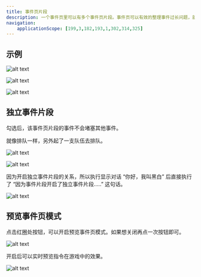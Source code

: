 ```yaml
---
title: 事件页片段
description: 一个事件页里可以有多个事件页片段。事件页可以有效的整理事件过长问题，就像打组一样
navigation:
    applicationScope: [199,3,182,193,1,302,314,325]
---
```


## 示例

![alt text](https://assbak.gcw.wiki/gcw/image/zh_hans/commands/event/eventpagefragment/image.png)

![alt text](https://assbak.gcw.wiki/gcw/image/zh_hans/commands/event/eventpagefragment/image-1.png)

![alt text](https://assbak.gcw.wiki/gcw/image/zh_hans/commands/event/eventpagefragment/1.gif)

## 独立事件片段

勾选后，该事件页片段的事件不会堵塞其他事件。

就像排队一样，另外起了一支队伍去排队。

![alt text](https://assbak.gcw.wiki/gcw/image/zh_hans/commands/event/eventpagefragment/image-2.png)

![alt text](https://assbak.gcw.wiki/gcw/image/zh_hans/commands/event/eventpagefragment/image-3.png)

因为开启独立事件片段的关系，所以执行显示对话 “你好，我叫黑白” 后直接执行了 “因为事件片段开启了独立事件片段.....” 这句话。

![alt text](https://assbak.gcw.wiki/gcw/image/zh_hans/commands/event/eventpagefragment/image-4.png)

## 预览事件页模式

点击红圈处按钮，可以开启预览事件页模式。如果想关闭再点一次按钮即可。

![alt text](https://assbak.gcw.wiki/gcw/image/zh_hans/commands/event/eventpagefragment/image-5.png)

开启后可以实时预览指令在游戏中的效果。

![alt text](https://assbak.gcw.wiki/gcw/image/zh_hans/commands/event/eventpagefragment/image-6.png)
